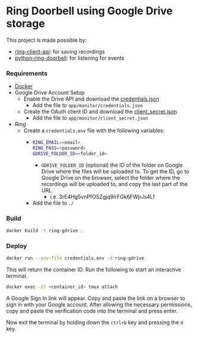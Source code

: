 # Ring Doorbell using Google Drive storage

This project is made possible by:
* [ring-client-api](https://github.com/dgreif/ring): for saving recordings 
* [python-ring-doorbell](https://github.com/tchellomello/python-ring-doorbell): for listening for events


### Requirements

* [Docker](https://www.docker.com/products/docker-desktop)
* Google Drive Account Setup
    * Enable the Drive API and download the [credentials.json](https://developers.google.com/drive/api/v3/quickstart/python)
        * Add the file to ```app/monitor/credentials.json```
    * Create the OAuth client ID and download the [client_secret.json](https://developers.google.com/drive/api/v3/enable-drive-api)
        * Add the file to ```app/monitor/client_secret.json```
* Ring
    * Create a ```credentials.env``` file with the following variables:
      * ```bash 
        RING_EMAIL=<email>
        RING_PASS=<password>
        GDRIVE_FOLDER_ID=<folder_id>
        ```
        * ```GDRIVE_FOLDER_ID``` (optional) the ID of the folder on Google Drive where the files will be uploaded to. To get the ID, go to Google Drive on the browser, select the folder where the recordings will be uploaded to, and copy the last part of the URL.
          * i.e. 3rE4Hg5vnPfOSZgjq9IrFGk6FWjrJs4Lf 
      * Add the file to ```./```

### Build
```bash
docker build -t ring-gdrive .
```

### Deploy
```bash
docker run --env-file credentials.env -d ring-gdrive
```

This will return the container ID. Run the following to start an interactive terminal.

```bash
docker exec -it <container_id> tmux attach
```
A Google Sign In link will appear. Copy and paste the link on a browser to sign in with your Google account. After allowing the necessary permissions, copy and paste the verification code into the terminal and press enter.

Now exit the terminal by holding down the  ```ctrl+b``` key and pressing the ```d``` key.